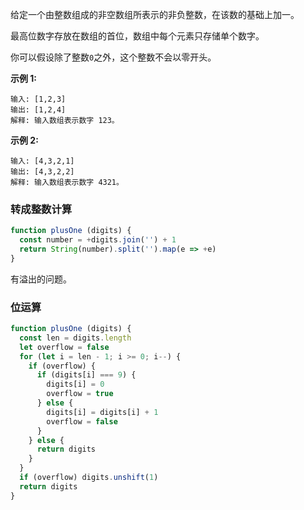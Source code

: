 
给定一个由整数组成的非空数组所表示的非负整数，在该数的基础上加一。

最高位数字存放在数组的首位，数组中每个元素只存储单个数字。

你可以假设除了整数`0`之外，这个整数不会以零开头。

**示例 1:**
```
输入: [1,2,3]
输出: [1,2,4]
解释: 输入数组表示数字 123。
```

**示例 2:**
```
输入: [4,3,2,1]
输出: [4,3,2,2]
解释: 输入数组表示数字 4321。
```

### 转成整数计算
```js
function plusOne (digits) {
  const number = +digits.join('') + 1
  return String(number).split('').map(e => +e)
}
```

有溢出的问题。

### 位运算
```js
function plusOne (digits) {
  const len = digits.length
  let overflow = false
  for (let i = len - 1; i >= 0; i--) {
    if (overflow) {
      if (digits[i] === 9) {
        digits[i] = 0
        overflow = true
      } else {
        digits[i] = digits[i] + 1
        overflow = false
      }
    } else {
      return digits
    }
  }
  if (overflow) digits.unshift(1)
  return digits
}
```